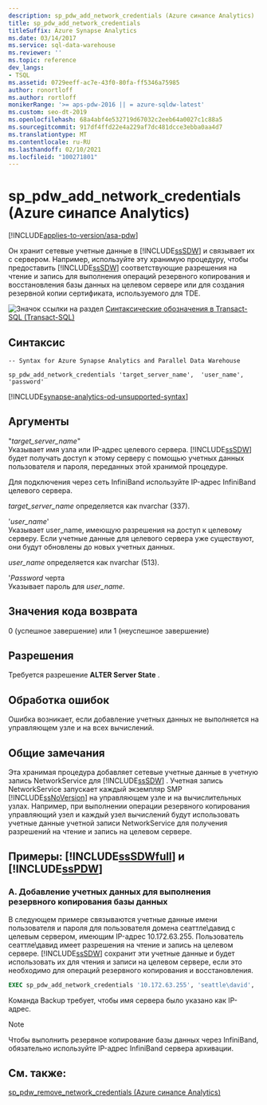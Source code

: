 ```yaml
---
description: sp_pdw_add_network_credentials (Azure синапсе Analytics)
title: sp_pdw_add_network_credentials
titleSuffix: Azure Synapse Analytics
ms.date: 03/14/2017
ms.service: sql-data-warehouse
ms.reviewer: ''
ms.topic: reference
dev_langs:
- TSQL
ms.assetid: 0729eeff-ac7e-43f0-80fa-ff5346a75985
author: ronortloff
ms.author: rortloff
monikerRange: '>= aps-pdw-2016 || = azure-sqldw-latest'
ms.custom: seo-dt-2019
ms.openlocfilehash: 68a4abf4e532719d67032c2eeb64a0027c1c88a5
ms.sourcegitcommit: 917df4ffd22e4a229af7dc481dcce3ebba0aa4d7
ms.translationtype: MT
ms.contentlocale: ru-RU
ms.lasthandoff: 02/10/2021
ms.locfileid: "100271801"
---
```

# <a name="sp_pdw_add_network_credentials-azure-synapse-analytics"></a>sp_pdw_add_network_credentials (Azure синапсе Analytics)
[!INCLUDE[applies-to-version/asa-pdw](../../includes/applies-to-version/asa-pdw.md)]

  Он хранит сетевые учетные данные в [!INCLUDE[ssSDW](../../includes/sssdw-md.md)] и связывает их с сервером. Например, используйте эту хранимую процедуру, чтобы предоставить [!INCLUDE[ssSDW](../../includes/sssdw-md.md)] соответствующие разрешения на чтение и запись для выполнения операций резервного копирования и восстановления базы данных на целевом сервере или для создания резервной копии сертификата, используемого для TDE.  
  
 ![Значок ссылки на раздел](../../database-engine/configure-windows/media/topic-link.gif "Значок ссылки на раздел") [Синтаксические обозначения в Transact-SQL &#40;Transact-SQL&#41;](../../t-sql/language-elements/transact-sql-syntax-conventions-transact-sql.md)  
  
## <a name="syntax"></a>Синтаксис  
  
```syntaxsql  
-- Syntax for Azure Synapse Analytics and Parallel Data Warehouse  
  
sp_pdw_add_network_credentials 'target_server_name',  'user_name', 'password'  
```  
[!INCLUDE[synapse-analytics-od-unsupported-syntax](../../includes/synapse-analytics-od-unsupported-syntax.md)]

## <a name="arguments"></a>Аргументы  
 "*target_server_name*"  
 Указывает имя узла или IP-адрес целевого сервера. [!INCLUDE[ssSDW](../../includes/sssdw-md.md)] будет получать доступ к этому серверу с помощью учетных данных пользователя и пароля, переданных этой хранимой процедуре.  
  
 Для подключения через сеть InfiniBand используйте IP-адрес InfiniBand целевого сервера.  
  
 *target_server_name* определяется как nvarchar (337).  
  
 '*user_name*'  
 Указывает user_name, имеющую разрешения на доступ к целевому серверу. Если учетные данные для целевого сервера уже существуют, они будут обновлены до новых учетных данных.  
  
 *user_name* определяется как nvarchar (513).  
  
 '*Password* черта  
 Указывает пароль для *user_name*.  
  
## <a name="return-code-values"></a>Значения кода возврата  
 0 (успешное завершение) или 1 (неуспешное завершение)  
  
## <a name="permissions"></a>Разрешения  
 Требуется разрешение **ALTER Server State** .  
  
## <a name="error-handling"></a>Обработка ошибок  
 Ошибка возникает, если добавление учетных данных не выполняется на управляющем узле и на всех вычислений.  
  
## <a name="general-remarks"></a>Общие замечания  
 Эта хранимая процедура добавляет сетевые учетные данные в учетную запись NetworkService для [!INCLUDE[ssSDW](../../includes/sssdw-md.md)] . Учетная запись NetworkService запускает каждый экземпляр SMP [!INCLUDE[ssNoVersion](../../includes/ssnoversion-md.md)] на управляющем узле и на вычислительных узлах. Например, при выполнении операции резервного копирования управляющий узел и каждый узел вычислений будут использовать учетные данные учетной записи NetworkService для получения разрешений на чтение и запись на целевом сервере.  
  
## <a name="examples-sssdwfull-and-sspdw"></a>Примеры: [!INCLUDE[ssSDWfull](../../includes/sssdwfull-md.md)] и [!INCLUDE[ssPDW](../../includes/sspdw-md.md)]  
  
### <a name="a-add-credentials-for-performing-a-database-backup"></a>A. Добавление учетных данных для выполнения резервного копирования базы данных  
 В следующем примере связываются учетные данные имени пользователя и пароля для пользователя домена сеаттле\давид с целевым сервером, имеющим IP-адрес 10.172.63.255. Пользователь сеаттле\давид имеет разрешения на чтение и запись на целевом сервере. [!INCLUDE[ssSDW](../../includes/sssdw-md.md)] сохранит эти учетные данные и будет использовать их для чтения и записи на целевом сервере, если это необходимо для операций резервного копирования и восстановления.  
  
```sql  
EXEC sp_pdw_add_network_credentials '10.172.63.255', 'seattle\david', '********';  
```  
  
 Команда Backup требует, чтобы имя сервера было указано как IP-адрес.  
  
> [!NOTE]  
>  Чтобы выполнить резервное копирование базы данных через InfiniBand, обязательно используйте IP-адрес InfiniBand сервера архивации.  
  
## <a name="see-also"></a>См. также:  
 [sp_pdw_remove_network_credentials &#40;Azure синапсе Analytics&#41;](../../relational-databases/system-stored-procedures/sp-pdw-remove-network-credentials-sql-data-warehouse.md)  
  
  

